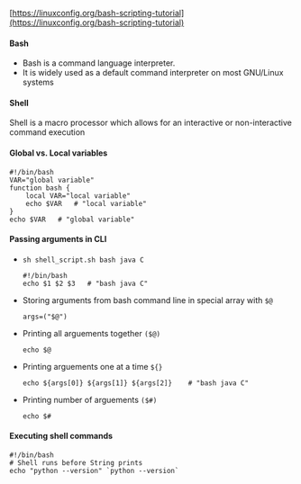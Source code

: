 [https://linuxconfig.org/bash-scripting-tutorial](https://linuxconfig.org/bash-scripting-tutorial)

#### Bash
- Bash is a command language interpreter. 
- It is widely used as a default command interpreter on most GNU/Linux systems

#### Shell
Shell is a macro processor which allows for an interactive or non-interactive command execution

#### Global vs. Local variables
```
#!/bin/bash
VAR="global variable"
function bash {
    local VAR="local variable"
    echo $VAR   # "local variable"
}
echo $VAR   # "global variable"
```

#### Passing arguments in CLI
- `sh shell_script.sh bash java C`
    ```
    #!/bin/bash
    echo $1 $2 $3   # "bash java C"
    ```
- Storing arguments from bash command line in special array with `$@`
    ```
    args=("$@")
    ```
- Printing all arguements together `($@)`
    ```
    echo $@
    ```
- Printing arguements one at a time `${}`
    ```
    echo ${args[0]} ${args[1]} ${args[2]}    # "bash java C"
    ```
- Printing number of arguements `($#)`
    ```
    echo $#
    ```

#### Executing shell commands
```
#!/bin/bash
# Shell runs before String prints
echo "python --version" `python --version`
```
